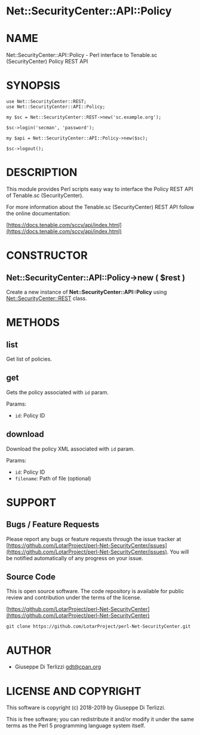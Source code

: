 # Net::SecurityCenter::API::Policy
# NAME

Net::SecurityCenter::API::Policy - Perl interface to Tenable.sc (SecurityCenter) Policy REST API

# SYNOPSIS

    use Net::SecurityCenter::REST;
    use Net::SecurityCenter::API::Policy;

    my $sc = Net::SecurityCenter::REST->new('sc.example.org');

    $sc->login('secman', 'password');

    my $api = Net::SecurityCenter::API::Policy->new($sc);

    $sc->logout();

# DESCRIPTION

This module provides Perl scripts easy way to interface the Policy REST API of Tenable.sc
(SecurityCenter).

For more information about the Tenable.sc (SecurityCenter) REST API follow the online documentation:

[https://docs.tenable.com/sccv/api/index.html](https://docs.tenable.com/sccv/api/index.html)

# CONSTRUCTOR

## Net::SecurityCenter::API::Policy->new ( $rest )

Create a new instance of **Net::SecurityCenter::API::Policy** using [Net::SecurityCenter::REST](Net-SecurityCenter-REST.md) class.

# METHODS

## list

Get list of policies.

## get

Gets the policy associated with `id` param.

Params:

- `id`: Policy ID

## download

Download the policy XML associated with `id` param.

Params:

- `id`: Policy ID
- `filename`: Path of file (optional)

# SUPPORT

## Bugs / Feature Requests

Please report any bugs or feature requests through the issue tracker
at [https://github.com/LotarProject/perl-Net-SecurityCenter/issues](https://github.com/LotarProject/perl-Net-SecurityCenter/issues).
You will be notified automatically of any progress on your issue.

## Source Code

This is open source software.  The code repository is available for
public review and contribution under the terms of the license.

[https://github.com/LotarProject/perl-Net-SecurityCenter](https://github.com/LotarProject/perl-Net-SecurityCenter)

    git clone https://github.com/LotarProject/perl-Net-SecurityCenter.git

# AUTHOR

- Giuseppe Di Terlizzi <gdt@cpan.org>

# LICENSE AND COPYRIGHT

This software is copyright (c) 2018-2019 by Giuseppe Di Terlizzi.

This is free software; you can redistribute it and/or modify it under
the same terms as the Perl 5 programming language system itself.

